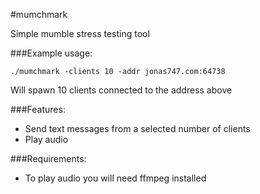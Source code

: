 #mumchmark

Simple mumble stress testing tool

###Example usage:

    ./mumchmark -clients 10 -addr jonas747.com:64738

Will spawn 10 clients connected to the address above

###Features:
 
 - Send text messages from a selected number of clients
 - Play audio

###Requirements:

 - To play audio you will need ffmpeg installed 